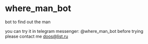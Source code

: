 # where_man_bot
bot to find out the man

you can try it in telegram messenger: @where_man_bot
before trying please contact me doos@list.ru
